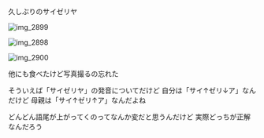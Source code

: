 久しぶりのサイゼリヤ

![img_2899](https://noraworld.github.io/box-bulbasaur/2016/08/img_2899.jpg)

![img_2898](https://noraworld.github.io/box-bulbasaur/2016/08/img_2898.jpg)

![img_2900](https://noraworld.github.io/box-bulbasaur/2016/08/img_2900.jpg)

他にも食べたけど写真撮るの忘れた

そういえば「サイゼリヤ」の発音についてだけど
自分は「サイ↑ゼリ↓ア」なんだけど
母親は「サイ↑ゼリ↑ア」なんだよね

どんどん語尾が上がってくのってなんか変だと思うんだけど
実際どっちが正解なんだろう

